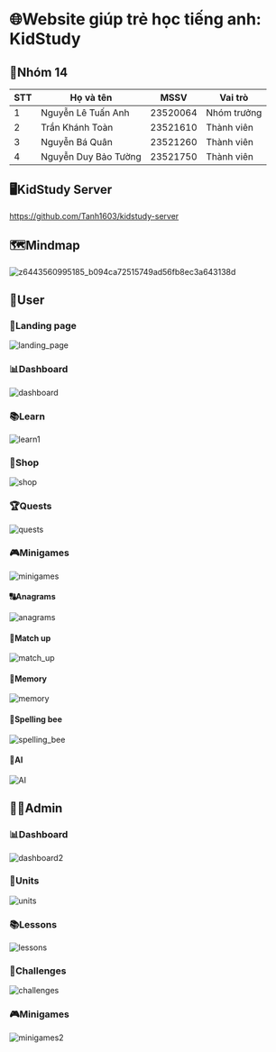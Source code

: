 # 🌐Website giúp trẻ học tiếng anh: KidStudy

## 👥Nhóm 14
|STT|Họ và tên|MSSV|Vai trò|
|---|---------|----|-------|
|1|Nguyễn Lê Tuấn Anh|23520064|Nhóm trưởng|
|2|Trần Khánh Toàn|23521610|Thành viên|
|3|Nguyễn Bá Quân|23521260|Thành viên|
|4|Nguyễn Duy Bảo Tường|23521750|Thành viên|

## 🖥️KidStudy Server
https://github.com/Tanh1603/kidstudy-server

## 🗺️Mindmap
![z6443560995185_b094ca72515749ad56fb8ec3a643138d](https://github.com/user-attachments/assets/fa2a4f5f-87eb-4bea-b6cd-056dbb33dce6)

## 👶User

### 🚀Landing page
![landing_page](https://github.com/user-attachments/assets/dd4fec7b-7cd6-4e01-bc49-7995bfbb527d)

### 📊Dashboard
![dashboard](https://github.com/user-attachments/assets/9445fb9d-ca83-4d29-94f6-47b286c376b6)

### 📚Learn
![learn1](https://github.com/user-attachments/assets/054a988d-746e-4a47-afb3-0f7febd9626a)

### 🛒Shop
![shop](https://github.com/user-attachments/assets/ff271d3e-9318-4d35-9b0a-9dc67c948435)

### 🏆Quests
![quests](https://github.com/user-attachments/assets/876f397c-8654-446d-a9f9-8df031fb3780)

### 🎮Minigames
![minigames](https://github.com/user-attachments/assets/7f831552-e643-472a-b2ca-22fc72f4dedd)

#### 🔠Anagrams
![anagrams](https://github.com/user-attachments/assets/a596367e-197a-48ab-a01e-e039bf3568bd)

#### 🔗Match up
![match_up](https://github.com/user-attachments/assets/d881d7e9-2088-4973-9d5b-936354318a0f)

#### 🧠Memory
![memory](https://github.com/user-attachments/assets/d6475822-67ce-493d-bf24-918a19e84c58)

#### 🐝Spelling bee
![spelling_bee](https://github.com/user-attachments/assets/8a3e400f-af31-4297-978c-41601d640062)

#### 🤖AI
![AI](https://github.com/user-attachments/assets/c4f9c5c8-3446-4b31-97f7-4b88eddfb025)

## 👨‍💻Admin
### 📊Dashboard
![dashboard2](https://github.com/user-attachments/assets/f0e39d68-6a3e-4e68-900c-f94c28ee0535)

### 📖Units
![units](https://github.com/user-attachments/assets/549e3111-92b2-4ad6-8469-196b765f3c64)

### 📚Lessons
![lessons](https://github.com/user-attachments/assets/fc24a0b1-aec7-45c5-897e-20b2d20ed660)

### 🎯Challenges
![challenges](https://github.com/user-attachments/assets/c2ac902b-14e5-4903-a75d-bbc37b4d0420)

### 🎮Minigames
![minigames2](https://github.com/user-attachments/assets/a3f51dfc-60fd-4fb8-b9f1-01aefe6a0e15)

